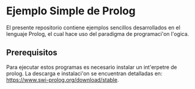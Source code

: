 # Ejemplo Simple de Prolog

El presente repositorio contiene ejemplos sencillos desarrollados en el lenguaje Prolog, el cual hace uso del paradigma de programaci\'on l\'ogica.

## Prerequisitos

Para ejecutar estos programas es necesario instalar un int\'erpetre de prolog. La descarga e instalaci\'on se encuentran detalladas en: https://www.swi-prolog.org/download/stable.

